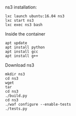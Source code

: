 ns3 installation:
```
lxc launch ubuntu:16.04 ns3
lxc start ns3 
lxc exec ns3 bash
```
Inside the container
```
apt update
apt install python
apt install gcc 
apt install g++
```

Download ns3
```
mkdir ns3
cd ns3
wget 
tar
cd ns3
./build.py
cd ns3
./waf configure --enable-tests
./tests.py
```
